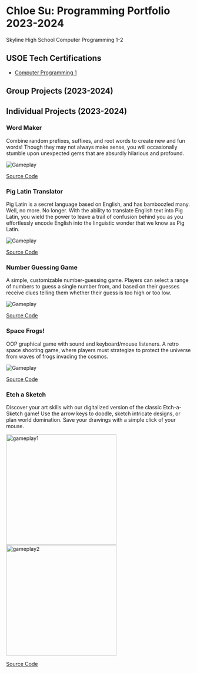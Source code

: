 # Chloe Su: Programming Portfolio 2023-2024
Skyline High School Computer Programming 1-2


## USOE Tech Certifications
* [Computer Programming 1](https://github.com/akiaxin/ProgrammingPortfolio/blob/main/images/comprog1.pdf)


## Group Projects (2023-2024)


## Individual Projects (2023-2024)

### Word Maker
Combine random prefixes, suffixes, and root words to create new and fun words! Though they may not always make sense, you will occasionally stumble upon unexpected gems that are absurdly hilarious and profound.

![Gameplay](https://github.com/akiaxin/programming/blob/main/images/wordmaker.png)

[Source Code](https://github.com/akiaxin/programming/blob/main/src/wordwizard.py)


### Pig Latin Translator
Pig Latin is a secret language based on English, and has bamboozled many. Well, no more. No longer. With the ability to translate English text into Pig Latin, you wield the power to leave a trail of confusion behind you as you effortlessly encode English into the linguistic wonder that we know as Pig Latin.

![Gameplay](https://github.com/akiaxin/programming/blob/main/images/piglatin1.png)

[Source Code](https://github.com/akiaxin/programming/blob/main/src/piglatin.py)


### Number Guessing Game
A simple, customizable number-guessing game. Players can select a range of numbers to guess a single number from, and based on their guesses receive clues telling them whether their guess is too high or too low.

![Gameplay](https://github.com/akiaxin/programming/blob/main/images/numgame1.png)

[Source Code](https://github.com/akiaxin/programming/blob/main/src/numgame.py)


### Space Frogs!
OOP graphical game with sound and keyboard/mouse listeners. A retro space shooting game, where players must strategize to protect the universe from waves of frogs invading the cosmos.

![Gameplay](https://github.com/akiaxin/programming/blob/main/images/spacefrogs1.png)

[Source Code](https://github.com/akiaxin/programming/blob/main/src/SpaceFrogs.zip)


### Etch a Sketch
Discover your art skills with our digitalized version of the classic Etch-a-Sketch game! Use the arrow keys to doodle, sketch intricate designs, or plan world domination. Save your drawings with a simple click of your mouse. 

<img src="https://github.com/akiaxin/programming/blob/main/images/etchasketch1.png" alt="gameplay1" width="300"> <img src="https://github.com/akiaxin/programming/blob/main/images/etchasketch2.png" alt="gameplay2" width="300">

[Source Code](https://github.com/akiaxin/programming/blob/main/src/EtchASketch.zip)
